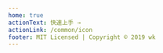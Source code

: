 ```yaml
---
home: true
actionText: 快速上手 →
actionLink: /common/icon
footer: MIT Licensed | Copyright © 2019 wk
---
```

